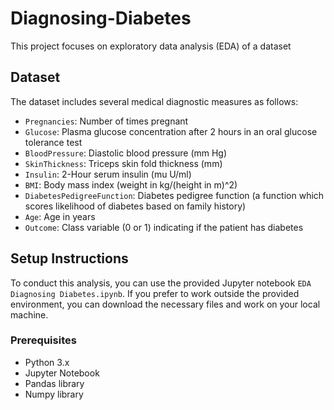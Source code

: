 # Diagnosing-Diabetes
This project focuses on exploratory data analysis (EDA) of a dataset  

## Dataset

The dataset includes several medical diagnostic measures as follows:
- `Pregnancies`: Number of times pregnant
- `Glucose`: Plasma glucose concentration after 2 hours in an oral glucose tolerance test
- `BloodPressure`: Diastolic blood pressure (mm Hg)
- `SkinThickness`: Triceps skin fold thickness (mm)
- `Insulin`: 2-Hour serum insulin (mu U/ml)
- `BMI`: Body mass index (weight in kg/(height in m)^2)
- `DiabetesPedigreeFunction`: Diabetes pedigree function (a function which scores likelihood of diabetes based on family history)
- `Age`: Age in years
- `Outcome`: Class variable (0 or 1) indicating if the patient has diabetes

## Setup Instructions

To conduct this analysis, you can use the provided Jupyter notebook `EDA Diagnosing Diabetes.ipynb`. If you prefer to work outside the provided environment, you can download the necessary files and work on your local machine.

### Prerequisites
- Python 3.x
- Jupyter Notebook
- Pandas library
- Numpy library
